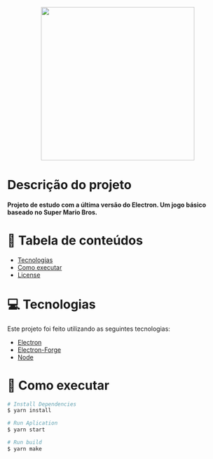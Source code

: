 <p align="center">
   <img src="https://i.pinimg.com/originals/9c/1b/8f/9c1b8f95f6cad0d1ec848b38a450ff58.png" width="350px" height="auto">
</p>

#  Descrição do projeto
<h4>Projeto de estudo com a última versão do Electron. Um jogo básico baseado no Super Mario Bros.</h4>

# :pushpin: Tabela de conteúdos

* [Tecnologias](#computer-tecnologias)
* [Como executar](#construction-como-executar)
* [License](#closed_book-license)


# :computer: Tecnologias
Este projeto foi feito utilizando as seguintes tecnologias:

* [Electron](https://www.electronjs.org/)
* [Electron-Forge](https://www.electronforge.io/)
* [Node](https://nodejs.org)

# :construction: Como executar
```bash
# Install Dependencies
$ yarn install

# Run Aplication
$ yarn start

# Run build
$ yarn make
```


